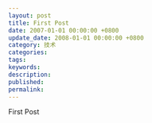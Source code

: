 ```yaml
---
layout: post
title: First Post
date: 2007-01-01 00:00:00 +0800
update_date: 2008-01-01 00:00:00 +0800
category: 技术
categories:
tags:
keywords:
description:
published:
permalink:
---
```

First Post
